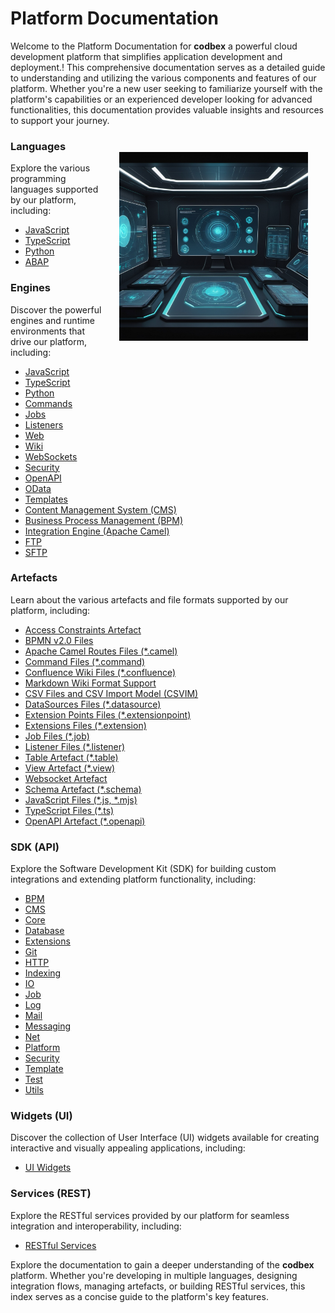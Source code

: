 # Platform Documentation

Welcome to the Platform Documentation for __codbex__ a powerful cloud development platform that simplifies application development and deployment.! This comprehensive documentation serves as a detailed guide to understanding and utilizing the various components and features of our platform. Whether you're a new user seeking to familiarize yourself with the platform's capabilities or an experienced developer looking for advanced functionalities, this documentation provides valuable insights and resources to support your journey.

<div style="text-align: center;">
   <img src="/images/openart-platform.jpg" style="width: 60%; !important; float: right !important; padding: 2em"/>
</div>

### Languages

Explore the various programming languages supported by our platform, including:

* [JavaScript](languages/index.md#javascript-es6-syntax)
* [TypeScript](languages/index.md#typescript)
* [Python](languages/index.md#python)
* [ABAP](languages/index.md#abap)

### Engines

Discover the powerful engines and runtime environments that drive our platform, including:

* [JavaScript](engines/javascript.md)
* [TypeScript](engines/typescript.md)
* [Python](engines/python.md)
* [Commands](engines/command.md)
* [Jobs](engines/jobs.md)
* [Listeners](engines/listeners.md)
* [Web](engines/web.md)
* [Wiki](engines/wiki.md)
* [WebSockets](engines/websockets.md)
* [Security](engines/security.md)
* [OpenAPI](engines/openapi.md)
* [OData](engines/odata.md)
* [Templates](engines/templates.md)
* [Content Management System (CMS)](engines/cms.md)
* [Business Process Management (BPM)](engines/bpm.md)
* [Integration Engine (Apache Camel)](engines/integrations.md)
* [FTP](engines/ftp.md)
* [SFTP](engines/sftp.md)

### Artefacts

Learn about the various artefacts and file formats supported by our platform, including:

* [Access Constraints Artefact](artefacts/access.md)
* [BPMN v2.0 Files](artefacts/bpmn.md)
* [Apache Camel Routes Files (*.camel)](artefacts/camel.md)
* [Command Files (*.command)](artefacts/command.md)
* [Confluence Wiki Files (*.confluence)](artefacts/confluence.md)
* [Markdown Wiki Format Support](artefacts/markdown.md)
* [CSV Files and CSV Import Model (CSVIM)](artefacts/csvim.md)
* [DataSources Files (*.datasource)](artefacts/datasource.md)
* [Extension Points Files (*.extensionpoint)](artefacts/extensionpoint.md)
* [Extensions Files (*.extension)](artefacts/extension.md)
* [Job Files (*.job)](artefacts/job.md)
* [Listener Files (*.listener)](artefacts/listener.md)
* [Table Artefact (*.table)](artefacts/table.md)
* [View Artefact (*.view)](artefacts/view.md)
* [Websocket Artefact](artefacts/websocket.md)
* [Schema Artefact (*.schema)](artefacts/schema.md)
* [JavaScript Files (*.js, *.mjs)](artefacts/js.md)
* [TypeScript Files (*.ts)](artefacts/ts.md)
* [OpenAPI Artefact (*.openapi)](artefacts/openapi.md)

### SDK (API)

Explore the Software Development Kit (SDK) for building custom integrations and extending platform functionality, including:

* [BPM](sdk/bpm/index.md)
* [CMS](sdk/cms/index.md)
* [Core](sdk/core/index.md)
* [Database](sdk/db/index.md)
* [Extensions](sdk/extensions/index.md)
* [Git](sdk/extensions/index.md)
* [HTTP](sdk/extensions/index.md)
* [Indexing](sdk/indexing/index.md)
* [IO](sdk/io/index.md)
* [Job](sdk/job/index.md)
* [Log](sdk/log/index.md)
* [Mail](sdk/mail/index.md)
* [Messaging](sdk/messaging/index.md)
* [Net](sdk/net/index.md)
* [Platform](sdk/pdf/index.md)
* [Security](sdk/security/index.md)
* [Template](sdk/template/index.md)
* [Test](sdk/test/index.md)
* [Utils](sdk/utils/index.md)

### Widgets (UI)

Discover the collection of User Interface (UI) widgets available for creating interactive and visually appealing applications, including:

* [UI Widgets](widgets/index.md)

### Services (REST)

Explore the RESTful services provided by our platform for seamless integration and interoperability, including:

* [RESTful Services](services/index.md)

<!-- * [Service Development](services/service-development.md)
* [Service Testing](services/service-testing.md) -->

<!-- ## Templates

* [Project Templates](templates/project-templates.md)
* [Code Templates](templates/code-templates.md)
* [UI Templates](templates/ui-templates.md) -->


Explore the documentation to gain a deeper understanding of the __codbex__ platform. Whether you're developing in multiple languages, designing integration flows, managing artefacts, or building RESTful services, this index serves as a concise guide to the platform's key features.

